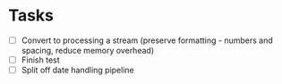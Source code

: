# Tasks

- [ ] Convert to processing a stream (preserve formatting - numbers and spacing, reduce memory overhead)
- [ ] Finish test
- [ ] Split off date handling pipeline